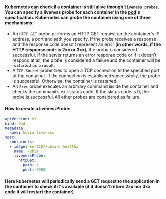 #### Kubernetes can check if a container is still alive through `liveness probes`. You can specify a liveness probe for each container in the [pod](Pods)'s specification. Kubernetes can probe the container using one of three mechanisms:

- An `HTTP GET` probe performs an HTTP GET request on the container's IP address, a port and path you specify. If the probe receives a response and the response code doesn’t represent an error **(in other words, if the HTTP response code is 2xx or 3xx)**, the probe is considered successful. If the server returns an error response code or if it doesn’t respond at all, the probe is considered a failure and the container will be restarted as a result.
- A `TCP Socket` probe tries to open a TCP connection to the specified port of the container. If the connection is established successfully, the probe is successful. Otherwise, the container is restarted.
- An `Exec` probe executes an arbitrary command inside the container and checks the command’s exit status code. If the status code is 0, the probe is successful. All other probes are considered as failure.

#### How to create a livenessProbe:

```yaml
apiVersion: v1
kind: Pod
metadata:
  name: kubia-liveness
spec:
  containers:
  - image: knrt10/kubia-unhealthy
    name: kubia
    livenessProbe:
      httpGet:
        path: /
        port: 8080
```

#### Here kubernetes will periodically send a GET request to the application in the container to check if it's available (if it doesn't return 2xx nor 3xx code it will restart the container)


